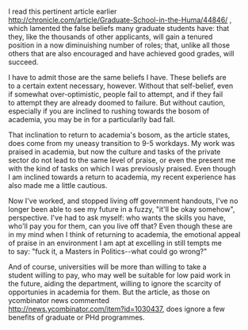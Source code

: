I read this pertinent article earlier  
http://chronicle.com/article/Graduate-School-in-the-Huma/44846/ ,  
which lamented the false beliefs many graduate students have: that  
they, like the thousands of other applicants, will gain a tenured  
position in a now diminuishing number of roles; that, unlike all those  
others that are also encouraged and have achieved good grades, will  
succeed.  
  
I have to admit those are the same beliefs I have. These beliefs are  
to a certain extent necessary, however. Without that self-belief, even  
if somewhat over-optimistic, people fail to attempt, and if they fail  
to attempt they are already doomed to failure. But without caution,  
especially if you are inclined to rushing towards the bosom of  
academia, you may be in for a particularlly bad fall.  
  
That inclination to return to academia's bosom, as the article states,  
does come from my uneasy transition to 9-5 workdays. My work was  
praised in academia, but now the culture and tasks of the private  
sector do not lead to the same level of praise, or even the present me  
with the kind of tasks on which I was previously praised. Even though  
I am inclined towards a return to academia, my recent experience has  
also made me a little cautious.  
  
Now I've worked, and stopped living off government handouts, I've no  
longer been able to see my future in a fuzzy, "it'll be okay somehow",  
perspective. I've had to ask myself: who wants the skills you have,  
who'll pay you for them, can you live off that? Even though these are  
in my mind when I think of returning to academia, the emotional appeal  
of praise in an environment I am apt at excelling in still tempts me  
to say: "fuck it, a Masters in Politics--what could go wrong?"  
  
And of course, universities will be more than willing to take a  
student willing to pay, who may well be suitable for low paid work in  
the future, aiding the department, willing to ignore the scarcity of  
opportunies in academia for them. But the article, as those on  
ycombinator news commented  
http://news.ycombinator.com/item?id=1030437, does ignore a few  
benefits of graduate or PHd programmes.  
  
  
  
  

